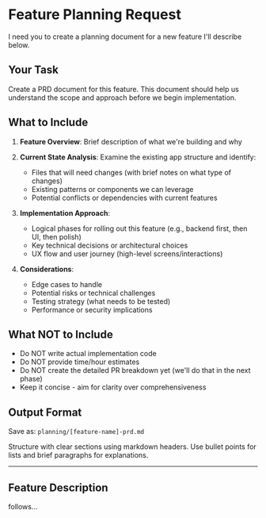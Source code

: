 # Feature Planning Request

I need you to create a planning document for a new feature I'll describe below.

## Your Task

Create a PRD document for this feature. This document should help us understand the scope and approach before we begin implementation.

## What to Include

1. **Feature Overview**: Brief description of what we're building and why
2. **Current State Analysis**: Examine the existing app structure and identify:
   - Files that will need changes (with brief notes on what type of changes)
   - Existing patterns or components we can leverage
   - Potential conflicts or dependencies with current features

3. **Implementation Approach**:
   - Logical phases for rolling out this feature (e.g., backend first, then UI, then polish)
   - Key technical decisions or architectural choices
   - UX flow and user journey (high-level screens/interactions)

4. **Considerations**:
   - Edge cases to handle
   - Potential risks or technical challenges
   - Testing strategy (what needs to be tested)
   - Performance or security implications

## What NOT to Include

- Do NOT write actual implementation code
- Do NOT provide time/hour estimates
- Do NOT create the detailed PR breakdown yet (we'll do that in the next phase)
- Keep it concise - aim for clarity over comprehensiveness

## Output Format

Save as: `planning/[feature-name]-prd.md`

Structure with clear sections using markdown headers. Use bullet points for lists and brief paragraphs for explanations.

---

## Feature Description

follows...
